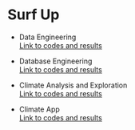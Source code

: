 # Surf Up  
* Data Engineering  
  [Link to codes and results](https://github.com/nelsonxw/Advanced_Data_Storage_Retrieval/blob/master/data_engineering.ipynb)

* Database Engineering  
  [Link to codes and results](https://github.com/nelsonxw/Advanced_Data_Storage_Retrieval/blob/master/database_engineering.ipynb)

* Climate Analysis and Exploration  
  [Link to codes and results](https://github.com/nelsonxw/Advanced_Data_Storage_Retrieval/blob/master/climate_analysis.ipynb)

* Climate App  
  [Link to codes and results](https://github.com/nelsonxw/Advanced_Data_Storage_Retrieval/blob/master/app.py)

